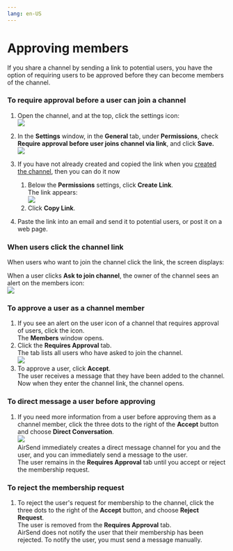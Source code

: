 ```yaml
---
lang: en-US
---
```


# Approving members

If you share a channel by sending a link to potential users, you have the option of requiring users to be approved before they can become members of the channel.

### To require approval before a user can join a channel

1.  Open the channel, and at the top, click the settings icon:  
    ![](../../assets/members/approving-members/as-settings-icon.png)  
      
    
2.  In the **Settings** window, in the **General** tab, under **Permissions**, check **Require approval before user joins channel via link**, and click **Save.  
    ![](../../assets/members/approving-members/as-require-app.png)**
3.  If you have not already created and copied the link when you [created the channel](/channels/airsend-channels), then you can do it now
    1.  Below the **Permissions** settings, click **Create Link**.  
        The link appears:  
        ![](../../assets/members/approving-members/as-copy-link-3.png)
    2.  Click **Copy Link**.
4.  Paste the link into an email and send it to potential users, or post it on a web page.

### When users click the channel link

When users who want to join the channel click the link, the screen displays:  
  
  
When a user clicks **Ask to join channel**, the owner of the channel sees an alert on the members icon:  
![](../../assets/members/approving-members/as-join-alert.png)  
  
  

### To approve a user as a channel member

1.  If you see an alert on the user icon of a channel that requires approval of users, click the icon.  
    The **Members** window opens.
2.  Click the **Requires Approval** tab.  
    The tab lists all users who have asked to join the channel.  
    ![](../../assets/members/approving-members/as-requires-approval.png)
3.  To approve a user, click **Accept**.  
    The user receives a message that they have been added to the channel. Now when they enter the channel link, the channel opens.

### To direct message a user before approving

1.  If you need more information from a user before approving them as a channel member, click the three dots to the right of the **Accept** button and choose **Direct Conversation**.  
    ![](../../assets/members/approving-members/as-direct-conv.png)  
    AirSend immediately creates a direct message channel for you and the user, and you can immediately send a message to the user.   
    The user remains in the **Requires Approval** tab until you accept or reject the membership request.

### To reject the membership request

1.  To reject the user's request for membership to the channel, click the three dots to the right of the **Accept** button, and choose **Reject Request**.  
    The user is removed from the **Requires Approval** tab.  
    AirSend does not notify the user that their membership has been rejected. To notify the user, you must send a message manually.